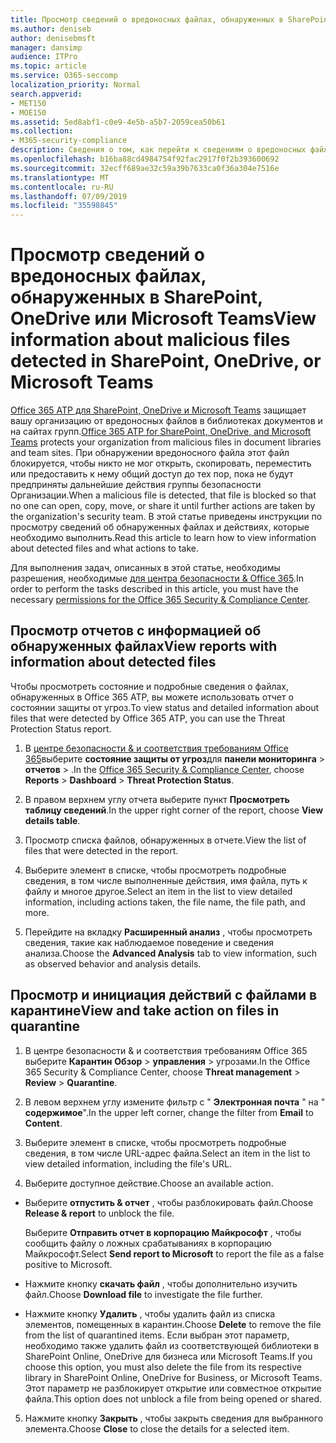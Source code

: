 ```yaml
---
title: Просмотр сведений о вредоносных файлах, обнаруженных в SharePoint, OneDrive или Microsoft Teams
ms.author: deniseb
author: denisebmsft
manager: dansimp
audience: ITPro
ms.topic: article
ms.service: O365-seccomp
localization_priority: Normal
search.appverid:
- MET150
- MOE150
ms.assetid: 5ed8abf1-c0e9-4e5b-a5b7-2059cea50b61
ms.collection:
- M365-security-compliance
description: Сведения о том, как перейти к сведениям о вредоносных файлах, обнаруженных в SharePoint, OneDrive или Teams, а также о том, как выполнять действия с этими файлами.
ms.openlocfilehash: b16ba88cd4984754f92fac2917f0f2b393600692
ms.sourcegitcommit: 32ecff689ae32c59a39b7633ca0f36a304e7516e
ms.translationtype: MT
ms.contentlocale: ru-RU
ms.lasthandoff: 07/09/2019
ms.locfileid: "35598845"
---
```

# <a name="view-information-about-malicious-files-detected-in-sharepoint-onedrive-or-microsoft-teams"></a><span data-ttu-id="553b2-103">Просмотр сведений о вредоносных файлах, обнаруженных в SharePoint, OneDrive или Microsoft Teams</span><span class="sxs-lookup"><span data-stu-id="553b2-103">View information about malicious files detected in SharePoint, OneDrive, or Microsoft Teams</span></span>

<span data-ttu-id="553b2-104">[Office 365 ATP для SharePoint, OneDrive и Microsoft Teams](atp-for-spo-odb-and-teams.md) защищает вашу организацию от вредоносных файлов в библиотеках документов и на сайтах групп.</span><span class="sxs-lookup"><span data-stu-id="553b2-104">[Office 365 ATP for SharePoint, OneDrive, and Microsoft Teams](atp-for-spo-odb-and-teams.md) protects your organization from malicious files in document libraries and team sites.</span></span> <span data-ttu-id="553b2-105">При обнаружении вредоносного файла этот файл блокируется, чтобы никто не мог открыть, скопировать, переместить или предоставить к нему общий доступ до тех пор, пока не будут предприняты дальнейшие действия группы безопасности Организации.</span><span class="sxs-lookup"><span data-stu-id="553b2-105">When a malicious file is detected, that file is blocked so that no one can open, copy, move, or share it until further actions are taken by the organization's security team.</span></span> <span data-ttu-id="553b2-106">В этой статье приведены инструкции по просмотру сведений об обнаруженных файлах и действиях, которые необходимо выполнить.</span><span class="sxs-lookup"><span data-stu-id="553b2-106">Read this article to learn how to view information about detected files and what actions to take.</span></span> 

<span data-ttu-id="553b2-107">Для выполнения задач, описанных в этой статье, необходимы разрешения, необходимые [для центра безопасности &amp; Office 365](permissions-in-the-security-and-compliance-center.md).</span><span class="sxs-lookup"><span data-stu-id="553b2-107">In order to perform the tasks described in this article, you must have the necessary [permissions for the Office 365 Security &amp; Compliance Center](permissions-in-the-security-and-compliance-center.md).</span></span> 
  
## <a name="view-reports-with-information-about-detected-files"></a><span data-ttu-id="553b2-108">Просмотр отчетов с информацией об обнаруженных файлах</span><span class="sxs-lookup"><span data-stu-id="553b2-108">View reports with information about detected files</span></span>

<span data-ttu-id="553b2-109">Чтобы просмотреть состояние и подробные сведения о файлах, обнаруженных в Office 365 ATP, вы можете использовать отчет о состоянии защиты от угроз.</span><span class="sxs-lookup"><span data-stu-id="553b2-109">To view status and detailed information about files that were detected by Office 365 ATP, you can use the Threat Protection Status report.</span></span>
  
1. <span data-ttu-id="553b2-110">В [центре безопасности &amp; и соответствия требованиям Office 365](https://protection.office.com)выберите **состояние защиты от угроз**для **панели мониторинга** \> **отчетов** \> .</span><span class="sxs-lookup"><span data-stu-id="553b2-110">In the [Office 365 Security &amp; Compliance Center](https://protection.office.com), choose **Reports** \> **Dashboard** \> **Threat Protection Status**.</span></span>
    
2. <span data-ttu-id="553b2-111">В правом верхнем углу отчета выберите пункт **Просмотреть таблицу сведений**.</span><span class="sxs-lookup"><span data-stu-id="553b2-111">In the upper right corner of the report, choose **View details table**.</span></span>
    
3. <span data-ttu-id="553b2-112">Просмотр списка файлов, обнаруженных в отчете.</span><span class="sxs-lookup"><span data-stu-id="553b2-112">View the list of files that were detected in the report.</span></span>
    
4. <span data-ttu-id="553b2-113">Выберите элемент в списке, чтобы просмотреть подробные сведения, в том числе выполненные действия, имя файла, путь к файлу и многое другое.</span><span class="sxs-lookup"><span data-stu-id="553b2-113">Select an item in the list to view detailed information, including actions taken, the file name, the file path, and more.</span></span>
    
5. <span data-ttu-id="553b2-114">Перейдите на вкладку **Расширенный анализ** , чтобы просмотреть сведения, такие как наблюдаемое поведение и сведения анализа.</span><span class="sxs-lookup"><span data-stu-id="553b2-114">Choose the **Advanced Analysis** tab to view information, such as observed behavior and analysis details.</span></span> 
  
## <a name="view-and-take-action-on-files-in-quarantine"></a><span data-ttu-id="553b2-115">Просмотр и инициация действий с файлами в карантине</span><span class="sxs-lookup"><span data-stu-id="553b2-115">View and take action on files in quarantine</span></span>

1. <span data-ttu-id="553b2-116">В центре безопасности &amp; и соответствия требованиям Office 365 выберите **Карантин** **Обзор** \> **управления** \> угрозами.</span><span class="sxs-lookup"><span data-stu-id="553b2-116">In the Office 365 Security &amp; Compliance Center, choose **Threat management** \> **Review** \> **Quarantine**.</span></span>
    
2. <span data-ttu-id="553b2-117">В левом верхнем углу измените фильтр с " **Электронная почта** " на " **содержимое**".</span><span class="sxs-lookup"><span data-stu-id="553b2-117">In the upper left corner, change the filter from **Email** to **Content**.</span></span>
    
3. <span data-ttu-id="553b2-118">Выберите элемент в списке, чтобы просмотреть подробные сведения, в том числе URL-адрес файла.</span><span class="sxs-lookup"><span data-stu-id="553b2-118">Select an item in the list to view detailed information, including the file's URL.</span></span>
    
4. <span data-ttu-id="553b2-119">Выберите доступное действие.</span><span class="sxs-lookup"><span data-stu-id="553b2-119">Choose an available action.</span></span>
    
  - <span data-ttu-id="553b2-120">Выберите **отпустить &amp; отчет** , чтобы разблокировать файл.</span><span class="sxs-lookup"><span data-stu-id="553b2-120">Choose **Release &amp; report** to unblock the file.</span></span> 
    
    <span data-ttu-id="553b2-121">Выберите **Отправить отчет в корпорацию Майкрософт** , чтобы сообщить файлу о ложных срабатываниях в корпорацию Майкрософт.</span><span class="sxs-lookup"><span data-stu-id="553b2-121">Select **Send report to Microsoft** to report the file as a false positive to Microsoft.</span></span> 
    
  - <span data-ttu-id="553b2-122">Нажмите кнопку **скачать файл** , чтобы дополнительно изучить файл.</span><span class="sxs-lookup"><span data-stu-id="553b2-122">Choose **Download file** to investigate the file further.</span></span> 
    
  - <span data-ttu-id="553b2-123">Нажмите кнопку **Удалить** , чтобы удалить файл из списка элементов, помещенных в карантин.</span><span class="sxs-lookup"><span data-stu-id="553b2-123">Choose **Delete** to remove the file from the list of quarantined items.</span></span> <span data-ttu-id="553b2-124">Если выбран этот параметр, необходимо также удалить файл из соответствующей библиотеки в SharePoint Online, OneDrive для бизнеса или Microsoft Teams.</span><span class="sxs-lookup"><span data-stu-id="553b2-124">If you choose this option, you must also delete the file from its respective library in SharePoint Online, OneDrive for Business, or Microsoft Teams.</span></span> <span data-ttu-id="553b2-125">Этот параметр не разблокирует открытие или совместное открытие файла.</span><span class="sxs-lookup"><span data-stu-id="553b2-125">This option does not unblock a file from being opened or shared.</span></span> 
    
5. <span data-ttu-id="553b2-126">Нажмите кнопку **Закрыть** , чтобы закрыть сведения для выбранного элемента.</span><span class="sxs-lookup"><span data-stu-id="553b2-126">Choose **Close** to close the details for a selected item.</span></span> 
  
  

